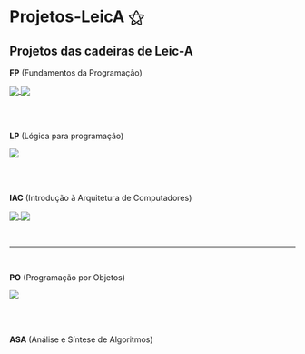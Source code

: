 # Projetos-LeicA ⚝
## Projetos das cadeiras de Leic-A

**FP** (Fundamentos da Programação)

<a href="https://github.com/MarianaAa01/fp-projeto-1">
  <img align="center" src="https://github-readme-stats.vercel.app/api/pin/?username=MarianaAa01&theme=vue-dark&repo=fp-projeto-1" />
</a>

<a href="https://github.com/MarianaAa01/fp-projeto-2">
  <img align="center" src="https://github-readme-stats.vercel.app/api/pin/?username=MarianaAa01&theme=vue-dark&repo=fp-projeto-2" />
</a>

<br><br>

**LP** (Lógica para programação)

<a href="https://github.com/MarianaAa01/lp-projeto">
  <img align="center" src="https://github-readme-stats.vercel.app/api/pin/?username=MarianaAa01&theme=vue-dark&repo=lp-projeto" />
</a>

<br><br>

**IAC** (Introdução à Arquitetura de Computadores)

<a href="https://github.com/MarianaAa01/iac-projeto-1">
  <img align="center" src="https://github-readme-stats.vercel.app/api/pin/?username=MarianaAa01&theme=vue-dark&repo=iac-projeto-1" />
</a>

<a href="https://github.com/MarianaAa01/iac-projeto-2">
  <img align="center" src="https://github-readme-stats.vercel.app/api/pin/?username=MarianaAa01&theme=vue-dark&repo=iac-projeto-2" />
</a>

<br><hr><br>

**PO** (Programação por Objetos)

<a href="https://github.com/MarianaAa01/po-projeto">
  <img align="center" src="https://github-readme-stats.vercel.app/api/pin/?username=MarianaAa01&theme=vue-dark&repo=po-projeto" />
</a>

<br><br>

**ASA** (Análise e Síntese de Algoritmos)
